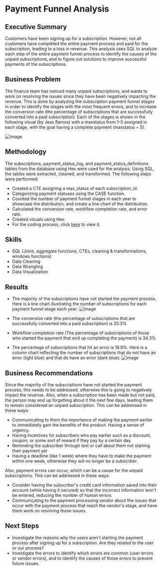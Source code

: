 # Payment Funnel Analysis

## Executive Summary

Customers have been signing up for a subscription. However, not all customers have completed the entire payment process and paid for the subscription, leading to a loss in revenue. This analysis uses SQL to analyze each step of the entire payment funnel process to identify the causes of the unpaid subscriptions, and to figure out solutions to improve successful payments of the subscriptions.

## Business Problem

The finance team has noticed many unpaid subscriptions, and wants to work on resolving the issues since they have been negatively impacting the revenue. This is done by analyzing the subscription payment funnel stages in order to identify the stages with the most frequent errors, and to increase the conversion rate (the percentage of subscriptions that are successfully converted into a paid subscription). Each of the stages is shown in the following visual (by Jess Ramos) with a maxstatus from 1-5 assigned in each stage, with the goal having a complete payment (maxstatus = 5).

![image](https://github.com/user-attachments/assets/e68e5da9-1cfc-48fc-a676-b4ab13a95b15)


## Methodology

The subscriptions, payment_status_log, and payment_status_definitions tables from the database using Hex were used for the analysis. Using SQL, the tables were extracted, cleaned, and transformed. The following steps were performed:
- Created a CTE assigning a max_status of each subscription_id.
- Categorizing payment statuses using the CASE function.
- Counted the number of payment funnel stages in each year to showcase the distribution, and create a line chart of the distribution.
- Calculated the conversion rate, workflow completion rate, and error rate.
- Created visuals using Hex.
- For the coding process, click [here](https://github.com/simonhsieh999/SQL_Payment_Funnel_Analysis/blob/main/Coding%20Process) to view it.

## Skills

- SQL (Joins, aggregate functions, CTEs, cleaning & transformations, windows functions)
- Data Cleaning
- Data Wrangling
- Data Visualization

## Results

- The majority of the subscriptions have not started the payment process. Here is a line chart illustrating the number of subscriptions for each payment funnel stage each year:
 ![image](https://github.com/user-attachments/assets/4dc82023-e13f-4279-b0e9-bab66d05d2f4)


- The conversion rate (the percentage of subscriptions that are successfully converted into a paid subscription) is 20.3%
- Workflow completion rate (The percentage of subscriptions of those who started the payment that end up completing the payment) is 34.3%
- The percentage of subscriptions that hit an error is 16.9%. Here is a column chart reflecting the number of subscriptions that do not have an error (light blue) and that do have an error (dark blue):
  ![image](https://github.com/user-attachments/assets/9c1a95fe-80f9-4eb7-89c0-9110f6e92b25)

	
## Business Recommendations

Since the majority of the subscriptions have not started the payment process, this needs to be addressed, otherwise this is going to negatively impact the revenue. Also, when a subscription has been made but not paid, the person may end up forgetting about it the next few days, leading them to remain considered an unpaid subscription. This can be addressed in these ways:
- Communicating to them the importance of making the payment earlier to immediately gain the benefits of the product. Having a sense of urgency.
- Having incentives for subscribers who pay earlier such as a discount, coupon, or some sort of reward if they pay by a certain day.
- Reminding the subscriber through text or call about them not starting their payment yet
- Having a deadline (like 1 week) where they have to make the payment within one week, otherwise they will no longer be a subscriber.
		
Also, payment errors can occur, which can be a cause for the unpaid subscriptions. This can be addressed in these ways: 
- Consider having the subscriber's credit card information saved into their account (while having it secured) so that the incorrect information won't be entered, reducing the number of human errors.
- Communicating to the payment processing vendor about the issues that occur with the payment process that reach the vendor's stage, and have them work on resolving those issues.

## Next Steps

- Investigate the reasons why the users aren't starting the payment process after signing up for a subscription. Are they related to the user or our process?
- Investigate the errors to identify which errors are common (user errors or vendor errors), and to identify the causes of those errors to prevent future issues.
